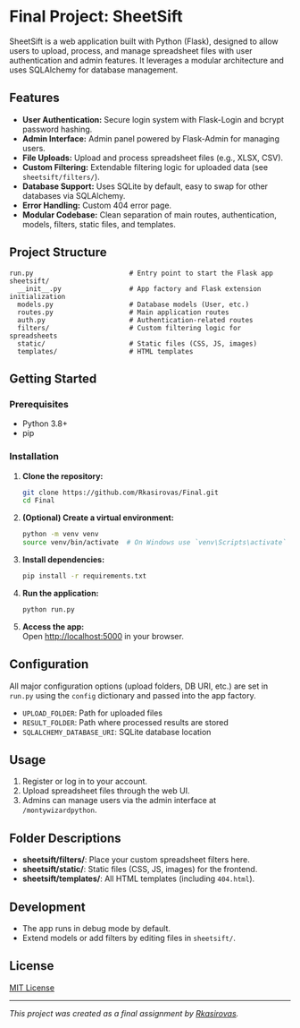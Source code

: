 # Final Project: SheetSift

SheetSift is a web application built with Python (Flask), designed to allow users to upload, process, and manage spreadsheet files with user authentication and admin features. It leverages a modular architecture and uses SQLAlchemy for database management.

## Features

- **User Authentication:** Secure login system with Flask-Login and bcrypt password hashing.
- **Admin Interface:** Admin panel powered by Flask-Admin for managing users.
- **File Uploads:** Upload and process spreadsheet files (e.g., XLSX, CSV).
- **Custom Filtering:** Extendable filtering logic for uploaded data (see `sheetsift/filters/`).
- **Database Support:** Uses SQLite by default, easy to swap for other databases via SQLAlchemy.
- **Error Handling:** Custom 404 error page.
- **Modular Codebase:** Clean separation of main routes, authentication, models, filters, static files, and templates.

## Project Structure

```
run.py                        # Entry point to start the Flask app
sheetsift/
  __init__.py                 # App factory and Flask extension initialization
  models.py                   # Database models (User, etc.)
  routes.py                   # Main application routes
  auth.py                     # Authentication-related routes
  filters/                    # Custom filtering logic for spreadsheets
  static/                     # Static files (CSS, JS, images)
  templates/                  # HTML templates
```

## Getting Started

### Prerequisites

- Python 3.8+
- pip

### Installation

1. **Clone the repository:**
   ```bash
   git clone https://github.com/Rkasirovas/Final.git
   cd Final
   ```

2. **(Optional) Create a virtual environment:**
   ```bash
   python -m venv venv
   source venv/bin/activate  # On Windows use `venv\Scripts\activate`
   ```

3. **Install dependencies:**
   ```bash
   pip install -r requirements.txt
   ```

4. **Run the application:**
   ```bash
   python run.py
   ```

5. **Access the app:**  
   Open [http://localhost:5000](http://localhost:5000) in your browser.

## Configuration

All major configuration options (upload folders, DB URI, etc.) are set in `run.py` using the `config` dictionary and passed into the app factory.

- `UPLOAD_FOLDER`: Path for uploaded files
- `RESULT_FOLDER`: Path where processed results are stored
- `SQLALCHEMY_DATABASE_URI`: SQLite database location

## Usage

1. Register or log in to your account.
2. Upload spreadsheet files through the web UI.
3. Admins can manage users via the admin interface at `/montywizardpython`.

## Folder Descriptions

- **sheetsift/filters/**: Place your custom spreadsheet filters here.
- **sheetsift/static/**: Static files (CSS, JS, images) for the frontend.
- **sheetsift/templates/**: All HTML templates (including `404.html`).

## Development

- The app runs in debug mode by default.
- Extend models or add filters by editing files in `sheetsift/`.

## License

[MIT License](LICENSE)  <!-- Update if you use a different license -->

---

*This project was created as a final assignment by [Rkasirovas](https://github.com/Rkasirovas).*
